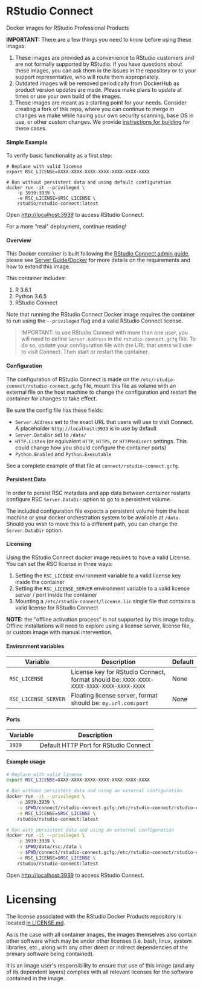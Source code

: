 # RStudio Connect

Docker images for RStudio Professional Products

**IMPORTANT:** There are a few things you need to know before using these images:

1. These images are provided as a convenience to RStudio customers and are not formally supported by RStudio. If you
   have questions about these images, you can ask them in the issues in the repository or to your support
   representative, who will route them appropriately.
1. Outdated images will be removed periodically from DockerHub as product version updates are made. Please make plans to
   update at times or use your own build of the images.
1. These images are meant as a starting point for your needs. Consider creating a fork of this repo, where you can
   continue to merge in changes we make while having your own security scanning, base OS in use, or other custom
   changes. We
   provide [instructions for building](https://github.com/rstudio/rstudio-docker-products#instructions-for-building) for
   these cases.

#### Simple Example

To verify basic functionality as a first step:

```
# Replace with valid license
export RSC_LICENSE=XXXX-XXXX-XXXX-XXXX-XXXX-XXXX-XXXX

# Run without persistent data and using default configuration
docker run -it --privileged \
    -p 3939:3939 \
    -e RSC_LICENSE=$RSC_LICENSE \
    rstudio/rstudio-connect:latest
```

Open [http://localhost:3939](http://localhost:3939) to access RStudio Connect.

For a more "real" deployment, continue reading!

#### Overview

This Docker container is built following
the [RStudio Connect admin guide](https://docs.rstudio.com/connect/admin/index.html), please
see [Server Guide/Docker](https://docs.rstudio.com/connect/admin/server-management/#docker) for more details on the
requirements and how to extend this image.

This container includes:

1. R 3.6.1
2. Python 3.6.5
3. RStudio Connect

Note that running the RStudio Connect Docker image requires the container to run using the `--privileged` flag and a
valid RStudio Connect license.

> IMPORTANT: to use RStudio Connect with more than one user, you will need to
> define `Server.Address` in the `rstudio-connect.gcfg` file. To do so, update
> your configuration file with the URL that users will use to visit Connect.
> Then start or restart the container.

#### Configuration

The configuration of RStudio Connect is made on the `/etc/rstudio-connect/rstudio-connect.gcfg` file, mount this file as
volume with an external file on the host machine to change the configuration and restart the container for changes to
take effect.

Be sure the config file has these fields:

- `Server.Address` set to the exact URL that users will use to visit Connect. A
  placeholder `http://localhost:3939` is in use by default
- `Server.DataDir` set to `/data/`
- `HTTP.Listen` (or equivalent `HTTP`, `HTTPS`, or `HTTPRedirect` settings. This could change how you should configure the container ports)
- `Python.Enabled` and `Python.Executable`

See a complete example of that file at `connect/rstudio-connect.gcfg`.

#### Persistent Data

In order to persist RSC metadata and app data between container restarts configure RSC `Server.DataDir` option to go to
a persistent volume. 

The included configuration file expects a persistent volume from the host machine or your docker
orchestration system to be available at `/data`. Should you wish to move this to a different path, you can change the
`Server.DataDir` option.

#### Licensing

Using the RStudio Connect docker image requires to have a valid License. You can set the RSC license in three ways:

1. Setting the `RSC_LICENSE` environment variable to a valid license key inside the container
2. Setting the `RSC_LICENSE_SERVER` environment variable to a valid license server / port inside the container
3. Mounting a `/etc/rstudio-connect/license.lic` single file that contains a valid license for RStudio Connect

**NOTE:** the "offline activation process" is not supported by this image today. Offline installations will need
to explore using a license server, license file, or custom image with manual intervention.

#### Environment variables

| Variable | Description | Default |
|-----|---|---|
| `RSC_LICENSE` | License key for RStudio Connect, format should be: `XXXX-XXXX-XXXX-XXXX-XXXX-XXXX-XXXX` | None |
| `RSC_LICENSE_SERVER` | Floating license server, format should be: `my.url.com:port` | None |

#### Ports

| Variable | Description |
|-----|---|
| `3939` | Default HTTP Port for RStudio Connect |

#### Example usage

```bash
# Replace with valid license
export RSC_LICENSE=XXXX-XXXX-XXXX-XXXX-XXXX-XXXX-XXXX

# Run without persistent data and using an external configuration
docker run -it --privileged \
    -p 3939:3939 \
    -v $PWD/connect/rstudio-connect.gcfg:/etc/rstudio-connect/rstudio-connect.gcfg \
    -e RSC_LICENSE=$RSC_LICENSE \
    rstudio/rstudio-connect:latest

# Run with persistent data and using an external configuration
docker run -it --privileged \
    -p 3939:3939 \
    -v $PWD/data/rsc:/data \
    -v $PWD/connect/rstudio-connect.gcfg:/etc/rstudio-connect/rstudio-connect.gcfg \
    -e RSC_LICENSE=$RSC_LICENSE \
    rstudio/rstudio-connect:latest
```

Open [http://localhost:3939](http://localhost:3939) to access RStudio Connect.

# Licensing

The license associated with the RStudio Docker Products repository is located [in LICENSE.md](https://github.com/rstudio/rstudio-docker-products/blob/main/LICENSE.md).

As is the case with all container images, the images themselves also contain other software which may be under other
licenses (i.e. bash, linux, system libraries, etc., along with any other direct or indirect dependencies of the primary
software being contained).

It is an image user's responsibility to ensure that use of this image (and any of its dependent layers) complies with
all relevant licenses for the software contained in the image.
